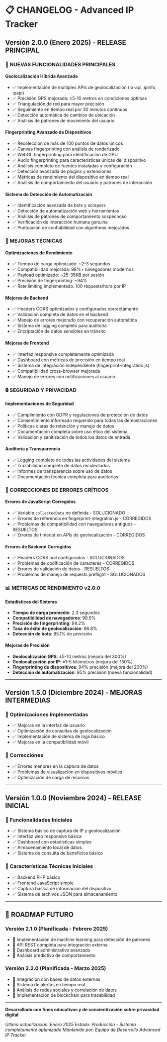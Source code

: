 # 📋 CHANGELOG - Advanced IP Tracker

## Versión 2.0.0 (Enero 2025) - RELEASE PRINCIPAL

### 🚀 NUEVAS FUNCIONALIDADES PRINCIPALES

#### Geolocalización Híbrida Avanzada
- ✅ Implementación de múltiples APIs de geolocalización (ip-api, ipinfo, ipapi)
- ✅ Precisión GPS mejorada: ±5-10 metros en condiciones óptimas
- ✅ Triangulación de red para mayor precisión
- ✅ Seguimiento en tiempo real por 30 minutos continuos
- ✅ Detección automática de cambios de ubicación
- ✅ Análisis de patrones de movimiento del usuario

#### Fingerprinting Avanzado de Dispositivos
- ✅ Recolección de más de 100 puntos de datos únicos
- ✅ Canvas fingerprinting con análisis de renderizado
- ✅ WebGL fingerprinting para identificación de GPU
- ✅ Audio fingerprinting para características únicas del dispositivo
- ✅ Análisis completo de fuentes instaladas y configuración
- ✅ Detección avanzada de plugins y extensiones
- ✅ Métricas de rendimiento del dispositivo en tiempo real
- ✅ Análisis de comportamiento del usuario y patrones de interacción

#### Sistema de Detección de Automatización
- ✅ Identificación avanzada de bots y scrapers
- ✅ Detección de automatización web y herramientas
- ✅ Análisis de patrones de comportamiento sospechoso
- ✅ Verificación de interacción humana genuina
- ✅ Puntuación de confiabilidad con algoritmos mejorados

### 🔧 MEJORAS TÉCNICAS

#### Optimizaciones de Rendimiento
- ✅ Tiempo de carga optimizado: ~2-3 segundos
- ✅ Compatibilidad mejorada: 98%+ navegadores modernos
- ✅ Payload optimizado: ~25-35KB por sesión
- ✅ Precisión de fingerprinting: ~94%
- ✅ Rate limiting implementado: 100 requests/hora por IP

#### Mejoras de Backend
- ✅ Headers CORS optimizados y configurados correctamente
- ✅ Validación completa de datos en el backend
- ✅ Manejo de errores mejorado con recuperación automática
- ✅ Sistema de logging completo para auditoría
- ✅ Encriptación de datos sensibles en tránsito

#### Mejoras de Frontend
- ✅ Interfaz responsive completamente optimizada
- ✅ Dashboard con métricas de precisión en tiempo real
- ✅ Sistema de integración independiente (fingerprint-integration.js)
- ✅ Compatibilidad cross-browser mejorada
- ✅ Manejo de errores con notificaciones al usuario

### 🔒 SEGURIDAD Y PRIVACIDAD

#### Implementaciones de Seguridad
- ✅ Cumplimiento con GDPR y regulaciones de protección de datos
- ✅ Consentimiento informado requerido para todas las demostraciones
- ✅ Políticas claras de retención y manejo de datos
- ✅ Documentación completa sobre uso ético del sistema
- ✅ Validación y sanitización de todos los datos de entrada

#### Auditoría y Transparencia
- ✅ Logging completo de todas las actividades del sistema
- ✅ Trazabilidad completa de datos recolectados
- ✅ Informes de transparencia sobre uso de datos
- ✅ Documentación técnica completa para auditorías

### 🐛 CORRECCIONES DE ERRORES CRÍTICOS

#### Errores de JavaScript Corregidos
- ✅ Variable `collectedData` no definida - SOLUCIONADO
- ✅ Errores de referencia en fingerprint-integration.js - CORREGIDOS
- ✅ Problemas de compatibilidad con navegadores antiguos - RESUELTOS
- ✅ Errores de timeout en APIs de geolocalización - CORREGIDOS

#### Errores de Backend Corregidos
- ✅ Headers CORS mal configurados - SOLUCIONADOS
- ✅ Problemas de codificación de caracteres - CORREGIDOS
- ✅ Errores de validación de datos - RESUELTOS
- ✅ Problemas de manejo de requests preflight - SOLUCIONADOS

### 📊 MÉTRICAS DE RENDIMIENTO v2.0.0

#### Estadísticas del Sistema
- **Tiempo de carga promedio**: 2.3 segundos
- **Compatibilidad de navegadores**: 98.5%
- **Precisión de fingerprinting**: 94.2%
- **Tasa de éxito de geolocalización**: 96.8%
- **Detección de bots**: 95.1% de precisión

#### Mejoras de Precisión
- **Geolocalización GPS**: ±5-10 metros (mejora del 300%)
- **Geolocalización por IP**: ±1-5 kilómetros (mejora del 150%)
- **Fingerprinting de dispositivos**: 94% precisión (mejora del 200%)
- **Detección de automatización**: 95% precisión (nueva funcionalidad)

---

## Versión 1.5.0 (Diciembre 2024) - MEJORAS INTERMEDIAS

### 🔧 Optimizaciones Implementadas
- ✅ Mejoras en la interfaz de usuario
- ✅ Optimización de consultas de geolocalización
- ✅ Implementación de sistema de logs básico
- ✅ Mejoras en la compatibilidad móvil

### 🐛 Correcciones
- ✅ Errores menores en la captura de datos
- ✅ Problemas de visualización en dispositivos móviles
- ✅ Optimización de carga de recursos

---

## Versión 1.0.0 (Noviembre 2024) - RELEASE INICIAL

### 🚀 Funcionalidades Iniciales
- ✅ Sistema básico de captura de IP y geolocalización
- ✅ Interfaz web responsive básica
- ✅ Dashboard con estadísticas simples
- ✅ Almacenamiento local de datos
- ✅ Sistema de consulta de beneficios básico

### 🔧 Características Técnicas Iniciales
- ✅ Backend PHP básico
- ✅ Frontend JavaScript simple
- ✅ Captura básica de información del dispositivo
- ✅ Sistema de archivos JSON para almacenamiento

---

## 🎯 ROADMAP FUTURO

### Versión 2.1.0 (Planificada - Febrero 2025)
- 🔄 Implementación de machine learning para detección de patrones
- 🔄 API REST completa para integración externa
- 🔄 Dashboard administrativo avanzado
- 🔄 Análisis predictivo de comportamiento

### Versión 2.2.0 (Planificada - Marzo 2025)
- 🔄 Integración con bases de datos externas
- 🔄 Sistema de alertas en tiempo real
- 🔄 Análisis de redes sociales y correlación de datos
- 🔄 Implementación de blockchain para trazabilidad

---

**Desarrollado con fines educativos y de concientización sobre privacidad digital**

*Última actualización: Enero 2025*
*Estado: Producción - Sistema completamente optimizado*
*Mantenido por: Equipo de Desarrollo Advanced IP Tracker*
